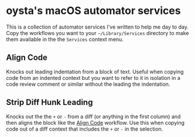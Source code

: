 # oysta's macOS automator services

This is a collection of automator services I've written to help me day to day. Copy the workflows you want to your `~/Library/Services` directory to make them available in the the `Services` context menu.

## <a name="align-code"></a>Align Code

Knocks out leading indentation from a block of text. Useful when copying code from an indented context but you want to refer to it in isolation in a code review comment or similar without the leading the indentation.

## Strip Diff Hunk Leading

Knocks out the the `+` or `-` from a diff (or anything in the first column) and then aligns the block like the [Align Code](#align-code) workflow. Use this when copying code out of a diff context that includes the `+` or `-` in the selection.

